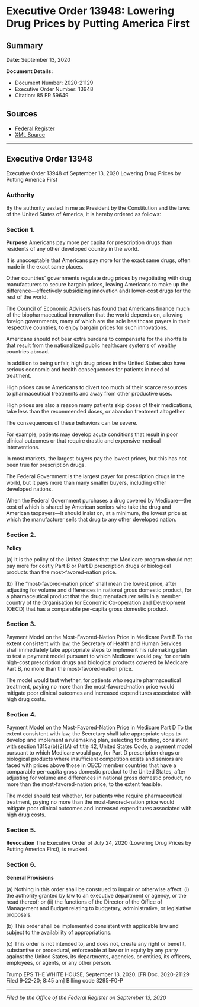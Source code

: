 # Executive Order 13948: Lowering Drug Prices by Putting America First

## Summary

**Date:** September 13, 2020

**Document Details:**
- Document Number: 2020-21129
- Executive Order Number: 13948
- Citation: 85 FR 59649

## Sources
- [Federal Register](https://www.federalregister.gov/documents/2020/09/23/2020-21129/lowering-drug-prices-by-putting-america-first)
- [XML Source](https://www.federalregister.gov/documents/full_text/xml/2020/09/23/2020-21129.xml)

---

## Executive Order 13948

Executive Order 13948 of September 13, 2020
Lowering Drug Prices by Putting America First
### Authority

By the authority vested in me as President by the Constitution and the laws of the United States of America, it is hereby ordered as follows: 
### Section 1.

**Purpose**
 Americans pay more per capita for prescription drugs than residents of any other developed country in the world.

It is unacceptable that Americans pay more for the exact same drugs, often made in the exact same places.

Other countries' governments regulate drug prices by negotiating with drug manufacturers to secure bargain prices, leaving Americans to make up the difference—effectively subsidizing innovation and) lower-cost drugs for the rest of the world.

The Council of Economic Advisers has found that Americans finance much of the biopharmaceutical innovation that the world depends on, allowing foreign governments, many of which are the sole healthcare payers in their respective countries, to enjoy bargain prices for such innovations.

Americans should not bear extra burdens to compensate for the shortfalls that result from the nationalized public healthcare systems of wealthy countries abroad.

In addition to being unfair, high drug prices in the United States also have serious economic and health consequences for patients in need of treatment.

High prices cause Americans to divert too much of their scarce resources to pharmaceutical treatments and away from other productive uses.

High prices are also a reason many patients skip doses of their medications, take less than the recommended doses, or abandon treatment altogether.

The consequences of these behaviors can be severe.

For example, patients may develop acute conditions that result in poor clinical outcomes or that require drastic and expensive medical interventions.

In most markets, the largest buyers pay the lowest prices, but this has not been true for prescription drugs.

The Federal Government is the largest payer for prescription drugs in the world, but it pays more than many smaller buyers, including other developed nations.

When the Federal Government purchases a drug covered by Medicare—the cost of which is shared by American seniors who take the drug and American taxpayers—it should insist on, at a minimum, the lowest price at which the manufacturer sells that drug to any other developed nation.
### Section 2.

**Policy**

(a) It is the policy of the United States that the Medicare program should not pay more for costly Part B or Part D prescription drugs or biological products than the most-favored-nation price.

(b) The “most-favored-nation price” shall mean the lowest price, after adjusting for volume and differences in national gross domestic product, for a pharmaceutical product that the drug manufacturer sells in a member country of the Organisation for Economic Co-operation and Development (OECD) that has a comparable per-capita gross domestic product.
### Section 3.

Payment Model on the Most-Favored-Nation Price in Medicare Part B To the extent consistent with law, the Secretary of Health and Human Services shall immediately take appropriate steps to implement his rulemaking plan to test a payment model pursuant to which Medicare would pay, for certain high-cost prescription drugs and biological products covered by Medicare Part B, no more than the most-favored-nation price.

The model would test whether, for patients who require pharmaceutical treatment, paying no more than the most-favored-nation price would mitigate poor clinical outcomes and increased expenditures associated with high drug costs.
### Section 4.

Payment Model on the Most-Favored-Nation Price in Medicare Part D To the extent consistent with law, the Secretary shall take appropriate steps to develop and implement a rulemaking plan, selecting for testing, consistent with section 1315a(b)(2)(A) of title 42, United States Code, a payment model pursuant to which Medicare would pay, for Part D prescription drugs or biological products where insufficient competition exists and seniors are faced with prices above those in OECD member countries that have a comparable per-capita gross domestic product to the United States, after adjusting for volume and differences in national gross domestic product, no more than the most-favored-nation price, to the extent feasible.

The model should test whether, for patients who require pharmaceutical treatment, paying no more than the most-favored-nation price would mitigate poor clinical outcomes and increased expenditures associated with high drug costs.
### Section 5.

**Revocation**
 The Executive Order of July 24, 2020 (Lowering Drug Prices by Putting America First), is revoked.
### Section 6.

**General Provisions**

(a) Nothing in this order shall be construed to impair or otherwise affect:
    (i) the authority granted by law to an executive department or agency, or the head thereof; or
    (ii) the functions of the Director of the Office of Management and Budget relating to budgetary, administrative, or legislative proposals.

(b) This order shall be implemented consistent with applicable law and subject to the availability of appropriations.

(c) This order is not intended to, and does not, create any right or benefit, substantive or procedural, enforceable at law or in equity by any party against the United States, its departments, agencies, or entities, its officers, employees, or agents, or any other person.

Trump.EPS
THE WHITE HOUSE,
September 13, 2020.
[FR Doc. 2020-21129 
Filed 9-22-20; 8:45 am]
Billing code 3295-F0-P

---

*Filed by the Office of the Federal Register on September 13, 2020*
